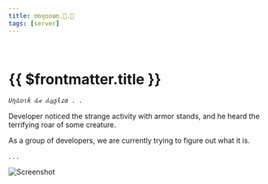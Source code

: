 ```yaml
---
title: ʊռӄռօառ.⃣.⃣
tags: [server]
---
```


<script setup>

    import ServerEntry from "../../../.vitepress/theme/components/Server/ServerEntry.vue"; 

</script>

<ServerEntry server="unknown_dead"></ServerEntry>
<br>

# {{ $frontmatter.title }}


_`Uɳԃʋιƙ ԃҽ ԃყʂƚɾα . .`_

<div class="font-mono">
Developer noticed the strange activity with armor stands, and he heard the terrifying roar of some creature.

As a group of developers, we are currently trying to figure out what it is.

. . .
</div>

![Screenshot](/images/unknown_dead_1.jpg)

